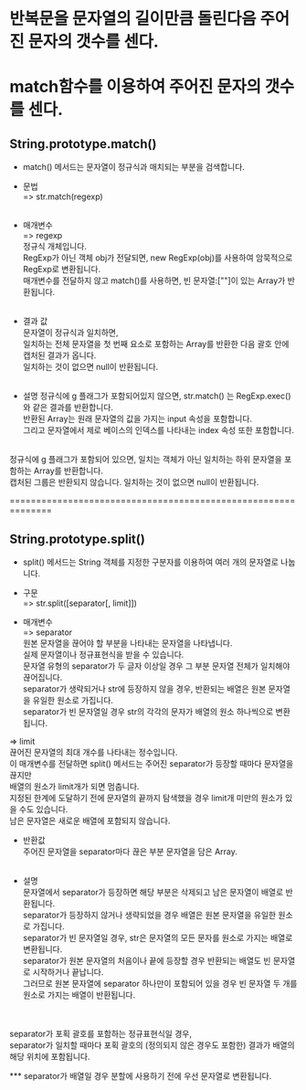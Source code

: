 # 반복문을 문자열의 길이만큼 돌린다음 주어진 문자의 갯수를 센다.

# match함수를 이용하여 주어진 문자의 갯수를 센다.

## String.prototype.match()

- match() 메서드는 문자열이 정규식과 매치되는 부분을 검색합니다.

- 문법  <br/>
=> str.match(regexp) <br/><br/>

- 매개변수 <br/>
=> regexp <br/>
정규식 개체입니다.  <br/>
RegExp가 아닌 객체 obj가 전달되면, new RegExp(obj)를 사용하여 암묵적으로 RegExp로 변환됩니다. <br/>
매개변수를 전달하지 않고 match()를 사용하면, 빈 문자열:[""]이 있는 Array가 반환됩니다. <br/><br/>


- 결과 값 <br/>
문자열이 정규식과 일치하면, <br/>
일치하는 전체 문자열을 첫 번째 요소로 포함하는 Array를 반환한 다음 괄호 안에 캡처된 결과가 옵니다. <br/>
일치하는 것이 없으면 null이 반환됩니다.<br/><br/>

- 설명
정규식에 g 플래그가 포함되어있지 않으면, str.match() 는 RegExp.exec()와 같은 결과를 반환합니다. <br/>
반환된 Array는 원래 문자열의 값을 가지는 input 속성을 포함합니다. <br/>
그리고 문자열에서 제로 베이스의 인덱스를 나타내는 index 속성 또한 포함합니다.<br/><br/>

정규식에 g 플래그가 포함되어 있으면, 일치는 객체가 아닌 일치하는 하위 문자열을 포함하는 Array를 반환합니다.<br/>
 캡처된 그룹은 반환되지 않습니다. 일치하는 것이 없으면 null이 반환됩니다.



==============================================================


## String.prototype.split()

- split() 메서드는 String 객체를 지정한 구분자를 이용하여 여러 개의 문자열로 나눕니다.

- 구문 <br/>
 => str.split([separator[, limit]])  <br/>

- 매개변수 <br/>
 => separator  <br/>
원본 문자열을 끊어야 할 부분을 나타내는 문자열을 나타냅니다. <br/>
실제 문자열이나 정규표현식을 받을 수 있습니다. <br/>
문자열 유형의 separator가 두 글자 이상일 경우 그 부분 문자열 전체가 일치해야 끊어집니다. <br/>
separator가 생략되거나 str에 등장하지 않을 경우, 반환되는 배열은 원본 문자열을 유일한 원소로 가집니다. <br/>
separator가 빈 문자열일 경우 str의 각각의 문자가 배열의 원소 하나씩으로 변환됩니다.<br/>

 => limit  <br/>
끊어진 문자열의 최대 개수를 나타내는 정수입니다. <br/>
이 매개변수를 전달하면 split() 메서드는 주어진 separator가 등장할 때마다 문자열을 끊지만 <br/>
배열의 원소가 limit개가 되면 멈춥니다. <br/>
지정된 한계에 도달하기 전에 문자열의 끝까지 탐색했을 경우 limit개 미만의 원소가 있을 수도 있습니다. <br/>
남은 문자열은 새로운 배열에 포함되지 않습니다.

- 반환값 <br/>
주어진 문자열을 separator마다 끊은 부분 문자열을 담은 Array. <br/><br/>


- 설명  <br/>
문자열에서 separator가 등장하면 해당 부분은 삭제되고 남은 문자열이 배열로 반환됩니다. <br/>
separator가 등장하지 않거나 생략되었을 경우 배열은 원본 문자열을 유일한 원소로 가집니다. <br/>
separator가 빈 문자열일 경우, str은 문자열의 모든 문자를 원소로 가지는 배열로 변환됩니다. <br/>
separator가 원본 문자열의 처음이나 끝에 등장할 경우 반환되는 배열도 빈 문자열로 시작하거나 끝납니다. <br/>
그러므로 원본 문자열에 separator 하나만이 포함되어 있을 경우 빈 문자열 두 개를 원소로 가지는 배열이 반환됩니다. <br/><br/><br/>

separator가 포획 괄호를 포함하는 정규표현식일 경우, <br/>
separator가 일치할 때마다 포획 괄호의 (정의되지 않은 경우도 포함한) 결과가 배열의 해당 위치에 포함됩니다.<br/>

*** separator가 배열일 경우 분할에 사용하기 전에 우선 문자열로 변환됩니다.


